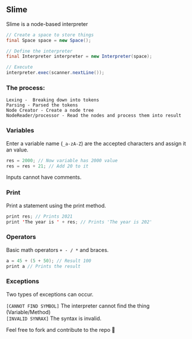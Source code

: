 ## Slime

Slime is a node-based interpreter

```java
// Create a space to store things
final Space space = new Space();

// Define the interpreter
final Interpreter interpreter = new Interpreter(space);

// Execute
interpreter.exec(scanner.nextLine());
```

### The process:

```
Lexing -  Breaking down into tokens
Parsing - Parsed the tokens
Node Creator - Create a node tree
NodeReader/processor - Read the nodes and process them into result
```

### Variables

Enter a variable name (`_a-zA-Z`) are the accepted characters and assign it an value.

```java
res = 2000; // Now variable has 2000 value
res = res + 21; // Add 20 to it
```

Inputs cannot have comments.

### Print

Print a statement using the print method.

```java
print res; // Prints 2021
print 'The year is ' + res; // Prints 'The year is 202'
```

### Operators

Basic math operators `+ - / *` and braces.

```java
a = 45 + (5 + 50); // Result 100
print a // Prints the result
```

### Exceptions

Two types of exceptions can occur.

`[CANNOT FIND SYMBOL]` The interpreter cannot find the thing (Variable/Method)
<br>
`[INVALID SYNRAX]` The syntax is invalid.


Feel free to fork and contribute to the repo 🙂
